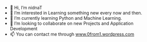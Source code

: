 - 👋 Hi, I’m nidnaT
- 👀 I’m interested in Learning something new every now and then.
- 🌱 I’m currently learning Python and Machine Learning.
- 💞️ I’m looking to collaborate on new Projects and Application Development
- 📫 You can contact me through www.0from1.wordpress.com

<!---
Nidnat/Nidnat is a ✨ special ✨ repository because its `README.md` (this file) appears on your GitHub profile.
You can click the Preview link to take a look at your changes.
--->
